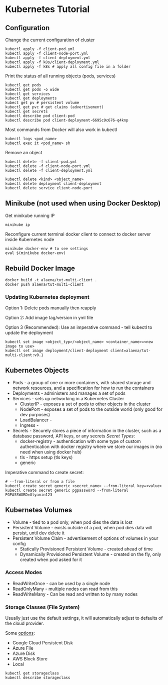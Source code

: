 # Kubernetes Tutorial

## Configuration

Change the current configuration of cluster

```shell
kubectl apply -f client-pod.yml
kubectl apply -f client-node-port.yml
kubectl apply -f client-deployment.yml
kubectl apply -f k8s/client-deployment.yml
kubectl apply -f k8s # apply all config file in a folder
```

Print the status of all running objects (pods, services)

```shell
kubectl get pods
kubectl get pods -o wide
kubectl get services
kubectl get deployments
kubect get pv # persistent volume
kubectl get pvc # get claims (advertisement)
kubectl get secrets
kubectl describe pod client-pod
kubectl describe pod client-deployment-6695c9c676-q4knp
```

Most commands from Docker will also work in kubectl

```shell
kubectl logs <pod_name>
kubectl exec it <pod_name> sh
```

Remove an object

```shell
kubectl delete -f client-pod.yml
kubectl delete -f client-node-port.yml
kubectl delete -f client-deployment.yml

kubectl delete <kind> <object_name>
kubectl delete deployment client-deployment
kubectl delete service client-node-port
```

## Minikube (not used when using Docker Desktop)

Get minikube running IP

```shell
minikube ip
```

Reconfigure current terminal docker client to connect to docker server inside Kubernetes node

```shell
minikube docker-env # to see settings
eval $(minikube docker-env)
```

## Rebuild Docker Image

```shell
docker build -t alaena/tut-multi-client .
docker push alaena/tut-multi-client
```

### Updating Kubernetes deployment

Option 1:
Delete pods manually then reapply

Option 2:
Add image tag/version in yml file

Option 3 (Recommended):
Use an imperative command - tell kubectl to update the deployment

```shell
kubectl set image <object_typ>/<object_name> <container_name>=<new image to use>
kubectl set image deployment/client-deployment client=alaena/tut-multi-client:v0.1

```

## Kubernetes Objects

- Pods - a group of one or more containers, with shared storage and network resources, and a specification for how to run the containers
- Deployments - administers and manages a set of pods
- Services - sets up networking in a Kubernetes Cluster
  - ClusterIP - exposes a set of pods to other objects in the cluster
  - NodePort - exposes a set of pods to the outside world (only good for dev purposes)
  - LoadBalancer -
  - Ingress -
- Secrets - Securely stores a piece of information in the cluster, such as a database password, API keys, or any secrets
  _Secret Types_:
  - docker-registry - authentication with some type of custom authentication with docker registry where we store our images in (no need when using docker hub)
  - tls - https setup (tls keys)
  - generic

Imperative command to create secret:

```shell
# --from-literal or from a file
kubectl create secret generic <secret_name> --from-literal key=<value>
kubectl create secret generic pgpassword --from-literal PGPASSWORD=Ulyanin123
```

## Kubernetes Volumes

- Volume - tied to a pod only, when pod dies the data is lost
- Persistent Volume - exists outside of a pod, when pod dies data will persist, until dev delete it
- Persistent Volume Claim - advertisement of options of volumes in your config
  - Statically Provisioned Persistent Volume - created ahead of time
  - Dynamically Provisioned Persistent Volume - created on the fly, only created when pod asked for it

### Access Modes

- ReadWriteOnce - can be used by a single node
- ReadOnlyMany - multiple nodes can read from this
- ReadWriteMany - Can be read and written to by many nodes

### Storage Classes (File System)

Usually just use the default settings, it will automatically adjust to defaults of the cloud provider.

Some [options](https://kubernetes.io/docs/concepts/storage/storage-classes/):

- Google Cloud Persistent Disk
- Azure File
- Azure Disk
- AWS Block Store
- Local

```shell
kubectl get storageclass
kubectl describe storageclass
```

